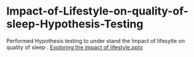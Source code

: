 # Impact-of-Lifestyle-on-quality-of-sleep-Hypothesis-Testing
Performed Hypothesis testing to under stand the Impact of lifesytle on quality of sleep .
[Exploring the impact of lifestyle.pptx](https://github.com/rohan-khapane/Impact-of-Lifestyle-on-quality-of-sleep-Hypothesis-Testing/files/14453361/Exploring.the.impact.of.lifestyle.pptx)
